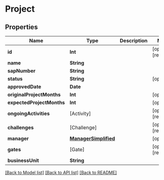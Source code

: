 # Project

## Properties
Name | Type | Description | Notes
------------ | ------------- | ------------- | -------------
**id** | **Int** |  | [optional] [readonly] 
**name** | **String** |  | 
**sapNumber** | **String** |  | 
**status** | **String** |  | [optional] 
**approvedDate** | **Date** |  | 
**originalProjectMonths** | **Int** |  | [optional] 
**expectedProjectMonths** | **Int** |  | [optional] 
**ongoingActivities** | [Activity] |  | [optional] [readonly] 
**challenges** | [Challenge] |  | [optional] [readonly] 
**manager** | [**ManagerSimplified**](ManagerSimplified.md) |  | [optional] 
**gates** | [Gate] |  | [optional] [readonly] 
**businessUnit** | **String** |  | 

[[Back to Model list]](../README.md#documentation-for-models) [[Back to API list]](../README.md#documentation-for-api-endpoints) [[Back to README]](../README.md)


